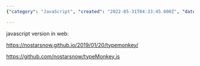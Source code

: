 ```yaml
---
{"category": "JavaScript", "created": "2022-05-31T04:33:45.000Z", "date": "2022-05-31 04:33:45", "description": "TypeMonkey is a JavaScript-based solution that serves as an alternative to OSS (Open Scripting Standard), enabling users to modify existing code on web pages. It can be explored at nostarsnow.github.io/2019/01/20/typemonkey, and the project's code is available on GitHub at github.com/nostarsnow/typeMonkey.js.", "modified": "2022-08-18T16:03:18.380Z", "tags": ["stub", "text to video", "video generator"], "title": "TypeMonkey 字说 OSS alternative"}

---
```


javascript version in web:

https://nostarsnow.github.io/2019/01/20/typemonkey/

https://github.com/nostarsnow/typeMonkey.js
